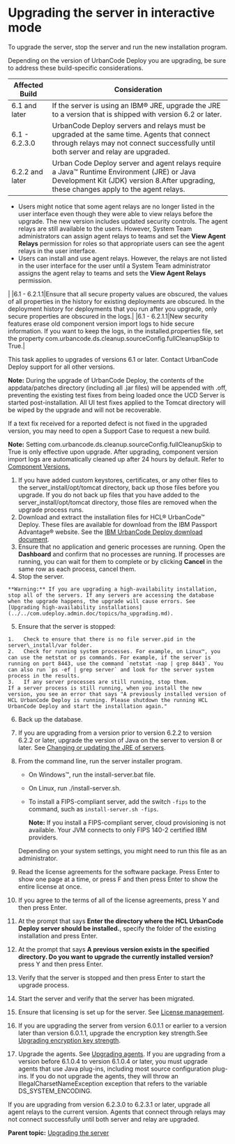 # Upgrading the server in interactive mode

To upgrade the server, stop the server and run the new installation program.

Depending on the version of UrbanCode Deploy you are upgrading, be sure to address these build-specific considerations.

|Affected Build|Consideration|
|--------------|-------------|
|6.1 and later|If the server is using an IBM® JRE, upgrade the JRE to a version that is shipped with version 6.2 or later.|
|6.1 - 6.2.3.0|UrbanCode Deploy servers and relays must be upgraded at the same time. Agents that connect through relays may not connect successfully until both server and relay are upgraded.|
|6.2.2 and later|Urban Code Deploy server and agent relays require a Java™ Runtime Environment \(JRE\) or Java Development Kit \(JDK\) version 8.After upgrading, these changes apply to the agent relays.

-   Users might notice that some agent relays are no longer listed in the user interface even though they were able to view relays before the upgrade. The new version includes updated security controls. The agent relays are still available to the users. However, System Team administrators can assign agent relays to teams and set the **View Agent Relays** permission for roles so that appropriate users can see the agent relays in the user interface.
-   Users can install and use agent relays. However, the relays are not listed in the user interface for the user until a System Team administrator assigns the agent relay to teams and sets the **View Agent Relays** permission.

|
|6.1 - 6.2.1.1|Ensure that all secure property values are obscured, the values of all properties in the history for existing deployments are obscured. In the deployment history for deployments that you run after you upgrade, only secure properties are obscured in the logs.|
|6.1 - 6.2.1.1|New security features erase old component version import logs to hide secure information. If you want to keep the logs, in the installed.properties file, set the property com.urbancode.ds.cleanup.sourceConfig.fullCleanupSkip to True.|

This task applies to upgrades of versions 6.1 or later. Contact UrbanCode Deploy support for all other versions.

**Note:** During the upgrade of UrbanCode Deploy, the contents of the appdata/patches directory \(including all .jar files\) will be appended with .off, preventing the existing test fixes from being loaded once the UCD Server is started post-installation. All UI test fixes applied to the Tomcat directory will be wiped by the upgrade and will not be recoverable.

If a text fix received for a reported defect is not fixed in the upgraded version, you may need to open a Support Case to request a new build.

**Note:** Setting com.urbancode.ds.cleanup.sourceConfig.fullCleanupSkip to True is only effective upon upgrade. After upgrading, component version import logs are automatically cleaned up after 24 hours by default. Refer to [Component Versions.](https://www.ibm.com/support/knowledgecenter/SS4GSP_7.0.0/com.udeploy.doc/topics/comp_version.html)

1.   If you have added custom keystores, certificates, or any other files to the server\_install/opt/tomcat directory, back up those files before you upgrade. If you do not back up files that you have added to the server\_install/opt/tomcat directory, those files are removed when the upgrade process runs. 
2.   Download and extract the installation files for HCL® UrbanCode™ Deploy. These files are available for download from the IBM Passport Advantage® website. See the [IBM UrbanCode Deploy download document](https://www.ibm.com/software/passportadvantage/pao_customer.html). 
3.   Ensure that no application and generic processes are running. Open the **Dashboard** and confirm that no processes are running. If processes are running, you can wait for them to complete or by clicking **Cancel** in the same row as each process, cancel them.
4.   Stop the server. 

    **Warning:** If you are upgrading a high-availability installation, stop all of the servers. If any servers are accessing the database when the upgrade happens, the upgrade will cause errors. See [Upgrading high-availability installations](../../com.udeploy.admin.doc/topics/ha_upgrading.md).

5.   Ensure that the server is stopped: 

    1.   Check to ensure that there is no file server.pid in the server\_install/var folder. 
    2.   Check for running system processes. For example, on Linux™, you can use the netstat or ps commands. For example, if the server is running on port 8443, use the command `netstat -nap | grep 8443`. You can also run `ps -ef | grep server` and look for the server system process in the results.
    3.   If any server processes are still running, stop them. 
    If a server process is still running, when you install the new version, you see an error that says "A previously installed version of HCL UrbanCode Deploy is running. Please shutdown the running HCL UrbanCode Deploy and start the installation again."

6.   Back up the database. 
7.   If you are upgrading from a version prior to version 6.2.2 to version 6.2.2 or later, upgrade the version of Java on the server to version 8 or later. See [Changing or updating the JRE of servers](../../com.udeploy.doc/topics/jre_change.md).
8.  From the command line, run the server installer program. 

    -   On Windows™, run the install-server.bat file.
    -   On Linux, run ./install-server.sh.
    -   To install a FIPS-compliant server, add the switch `-fips` to the command, such as `install-server.sh -fips`.

        **Note:** If you install a FIPS-compliant server, cloud provisioning is not available. Your JVM connects to only FIPS 140-2 certified IBM providers.

    Depending on your system settings, you might need to run this file as an administrator.

9.  Read the license agreements for the software package. Press Enter to show one page at a time, or press F and then press Enter to show the entire license at once.
10. If you agree to the terms of all of the license agreements, press Y and then press Enter.
11. At the prompt that says **Enter the directory where the HCL UrbanCode Deploy server should be installed.**, specify the folder of the existing installation and press Enter.
12. At the prompt that says **A previous version exists in the specified directory. Do you want to upgrade the currently installed version?** press Y and then press Enter.
13. Verify that the server is stopped and then press Enter to start the upgrade process.
14. Start the server and verify that the server has been migrated. 
15.  Ensure that licensing is set up for the server. See [License management](../../com.udeploy.doc/topics/licenseManage.md).
16. If you are upgrading the server from version 6.0.1.1 or earlier to a version later than version 6.0.1.1, upgrade the encryption key strength.See [Upgrading encryption key strength](upgrade_key_strength.md).
17.  Upgrade the agents. See [Upgrading agents](upgradeAgents.md). If you are upgrading from a version before 6.1.0.4 to version 6.1.0.4 or later, you must upgrade agents that use Java plug-ins, including most source configuration plug-ins. If you do not upgrade the agents, they will throw an IllegalCharsetNameException exception that refers to the variable DS\_SYSTEM\_ENCODING.

If you are upgrading from version 6.2.3.0 to 6.2.3.1 or later, upgrade all agent relays to the current version. Agents that connect through relays may not connect successfully until both server and relay are upgraded.

**Parent topic:** [Upgrading the server](../../com.udeploy.install.doc/topics/upgradeInstall.md)

